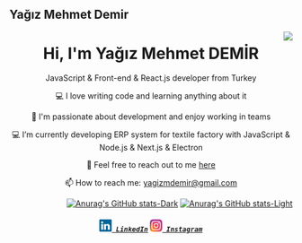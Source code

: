 <h2 align="left">Yağız Mehmet Demir</h2>
<img align="right" src="https://visitor-badge.laobi.icu/badge?page_id=yagizmdemir.yagizmdemir">

<h1 align="center">Hi, I'm Yağız Mehmet DEMİR</h1>
<p align="center">
  JavaScript & Front-end & React.js developer from Turkey
</p>
<p align="center">
  💻 I love writing code and learning anything about it
</p>
<p align="center">
  🌱 I'm passionate about development and enjoy working in teams
</p>
<p align="center">
  💻 I’m currently developing ERP system for textile factory with JavaScript & Node.js & Next.js & Electron
</p>
<p align="center">
  💬 Feel free to reach out to me <a href="https://github.com/yagizmdemir/yagizmdemir/issues" title="Issues">here</a>
</p>

<p align="center">
  📫 How to reach me: <a href="mailto:yagizmdemir@gmail.com">yagizmdemir@gmail.com</a>
</p>
<!-- <div align="left">

![Top Langs](https://github-readme-stats.vercel.app/api/top-langs/?username=yagizmdemir&layout=compact)

</div> -->

<div align="right">

[![Anurag's GitHub stats-Dark](https://github-readme-stats.vercel.app/api?username=yagizmdemir&rank_icon=github&theme=default#gh-dark-mode-only)](https://github.com/yagizmdemir/github-readme-stats#responsive-card-theme#gh-dark-mode-only)
[![Anurag's GitHub stats-Light](https://github-readme-stats.vercel.app/api?username=yagizmdemir&rank_icon=github&theme=default#gh-light-mode-only)](https://github.com/yagizmdemir/github-readme-stats#responsive-card-theme#gh-light-mode-only)

</div>


<h5 align="center">
  <code><a href="https://www.linkedin.com/in/yagizmdemir/" title="LinkedIn Profile"><img width="22" src="images/linkedin.svg"> LinkedIn</a></code>
  <code><a href="https://www.instagram.com/osman__durdag/" title="Instagram Profile"><img width="22" src="images/instagram.svg"> Instagram</a></code>
</h5>
<br>
